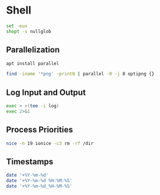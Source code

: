 # Shell

```bash
set -eux
shopt -s nullglob
```

## Parallelization

```bash
apt install parallel
```

```bash
find -iname '*png' -print0 | parallel -0 -j 8 optipng {}
```

## Log Input and Output

```bash
exec > >(tee -i log)
exec 2>&1
```

## Process Priorities

```bash
nice -n 19 ionice -c3 rm -rf /dir
```

## Timestamps

```bash
date '+%Y-%m-%d'
date '+%Y-%m-%d %H:%M:%S'
date '+%Y-%m-%d_%H-%M-%S'
```

